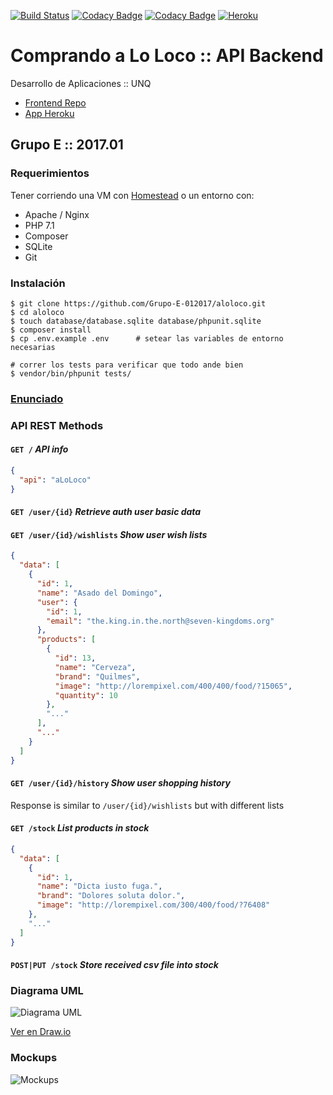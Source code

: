 [![Build Status](https://travis-ci.org/Grupo-E-012017/aloloco.svg?branch=master)](https://travis-ci.org/Grupo-E-012017/aloloco)
[![Codacy Badge](https://api.codacy.com/project/badge/Grade/80716585d03d4c6fa1eded88cfa4dec1)](https://www.codacy.com/app/Grupo-E-012017/aLoLoco?utm_source=github.com&amp;utm_medium=referral&amp;utm_content=Grupo-E-012017/aloloco&amp;utm_campaign=Badge_Grade)
[![Codacy Badge](https://api.codacy.com/project/badge/Coverage/80716585d03d4c6fa1eded88cfa4dec1)](https://www.codacy.com/app/Grupo-E-012017/aLoLoco?utm_source=github.com&amp;utm_medium=referral&amp;utm_content=Grupo-E-012017/aloloco&amp;utm_campaign=Badge_Coverage)
[![Heroku](https://heroku-badge.herokuapp.com/?app=aloloco-grupo-e&style=flat)](https://aloloco-grupo-e.herokuapp.com/)

# Comprando a Lo Loco :: API Backend

Desarrollo de Aplicaciones :: UNQ

 - [Frontend Repo](https://github.com/Grupo-E-012017/aloloco-front)
 - [App Heroku](https://aloloco-grupo-e-front.herokuapp.com)

## Grupo E :: 2017.01

### Requerimientos

 Tener corriendo una VM con [Homestead](https://laravel.com/docs/5.4/homestead) o un entorno con:

 * Apache / Nginx
 * PHP 7.1
 * Composer
 * SQLite
 * Git

### Instalación

```
$ git clone https://github.com/Grupo-E-012017/aloloco.git
$ cd aloloco
$ touch database/database.sqlite database/phpunit.sqlite
$ composer install
$ cp .env.example .env      # setear las variables de entorno necesarias
```

```
# correr los tests para verificar que todo ande bien
$ vendor/bin/phpunit tests/
```

### [Enunciado](https://docs.google.com/document/d/12mQ0RNt8awqc2ow6FsQvsXm-AQiGmC-xlM9b2A_OPRA/edit)

### API REST Methods

#### `GET /` _API info_

```json
{
  "api": "aLoLoco"
}
```

#### `GET /user/{id}` _Retrieve auth user basic data_

#### `GET /user/{id}/wishlists` _Show user wish lists_

```json
{
  "data": [
    {
      "id": 1,
      "name": "Asado del Domingo",
      "user": {
        "id": 1,
        "email": "the.king.in.the.north@seven-kingdoms.org"
      },
      "products": [
        {
          "id": 13,
          "name": "Cerveza",
          "brand": "Quilmes",
          "image": "http://lorempixel.com/400/400/food/?15065",
          "quantity": 10
        },
        "..."
      ],
      "..."
    }
  ]
}
```

#### `GET /user/{id}/history` _Show user shopping history_

Response is similar to `/user/{id}/wishlists` but with different lists

#### `GET /stock` _List products in stock_

```json
{
  "data": [
    {
      "id": 1,
      "name": "Dicta iusto fuga.",
      "brand": "Dolores soluta dolor.",
      "image": "http://lorempixel.com/300/400/food/?76408"
    },
    "..."
  ]
}
```

#### `POST|PUT /stock` _Store received csv file into stock_

### Diagrama UML

![Diagrama UML][uml]

[Ver en Draw.io][uml.io]

### Mockups

![Mockups][mockups]




[uml]: https://raw.githubusercontent.com/Grupo-E-012017/aloloco/master/doc/design.png

[uml.io]: https://drive.google.com/file/d/0B5NnQ8dedsGLanVFOTV5SDVJcE0/view?ts=58d55080

[mockups]: https://raw.githubusercontent.com/Grupo-E-012017/aloloco/master/doc/mockups.png

